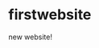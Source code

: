 # firstwebsite
new website!
<!DOCTYPE html>
<html>
<head>
<style>
<body>
  <img src="https://media.tenor.com/meWMu0BLLEAAAAAd/aesthetic-sunset.gif">
</style>
</head>
</body>

